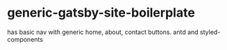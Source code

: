 # generic-gatsby-site-boilerplate
has basic nav with generic home, about, contact buttons. antd and styled-components 
